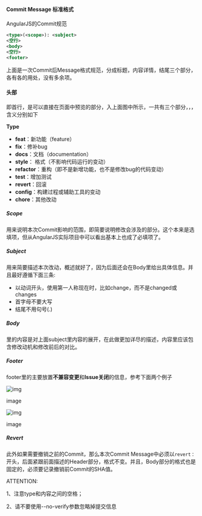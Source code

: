 #### Commit Message 标准格式

AngularJS的Commit规范

```xml
<type>(<scope>): <subject>
<空行>
<body>
<空行>
<footer>
```

上面是一次Commit后Message格式规范，分成标题，内容详情，结尾三个部分，各有各的用处，没有多余项。

#### 头部

即首行，是可以直接在页面中预览的部分，入上面图中所示，一共有三个部分<type>，<scope>，<subject>，含义分别如下

**Type**

- **feat**：新功能（feature）
- **fix**：修补bug
- **docs**：文档（documentation）
- **style**： 格式（不影响代码运行的变动）
- **refactor**：重构（即不是新增功能，也不是修改bug的代码变动）
- **test**：增加测试
- **revert**：回滚
- **config**：构建过程或辅助工具的变动
- **chore**：其他改动

##### Scope

用来说明本次Commit影响的范围，即简要说明修改会涉及的部分。这个本来是选填项，但从AngularJS实际项目中可以看出基本上也成了必填项了。

##### Subject

用来简要描述本次改动，概述就好了，因为后面还会在Body里给出具体信息。并且最好遵循下面三条:

- 以动词开头，使用第一人称现在时，比如change，而不是changed或changes
- 首字母不要大写
- 结尾不用句号(.)

##### Body

<body>里的内容是对上面subject<subject style="margin: 0px; padding: 0px; max-width: 100%; box-sizing: border-box !important; word-wrap: break-word !important;">里内容的展开，在此做更加详尽的描述，内容里应该包含修改动机和修改前后的对比。</subject>

##### Footer

footer里的主要放置**不兼容变更**和**Issue关闭**的信息，参考下面两个例子



![img](https:////upload-images.jianshu.io/upload_images/1966717-d12361273625cc5d?imageMogr2/auto-orient/strip|imageView2/2/w/640/format/webp)

image



![img](https:////upload-images.jianshu.io/upload_images/1966717-14381765ab9efcf3?imageMogr2/auto-orient/strip|imageView2/2/w/640/format/webp)

image

##### Revert

此外如果需要撤销之前的Commit，那么本次Commit Message中必须以`revert：`开头，后面紧跟前面描述的Header部分，格式不变。并且，Body部分的格式也是固定的，必须要记录撤销前Commit的SHA值。



ATTENTION:

1、注意type和内容之间的空格；

2、请不要使用--no-verify参数忽略掉提交信息